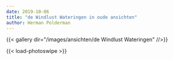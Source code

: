 ```yaml
---
date: 2019-10-06
title: "de Windlust Wateringen in oude ansichten"
author: Herman Polderman
---
```

{{< gallery dir="/images/ansichten/de Windlust Wateringen" //>}}

{{< load-photoswipe >}}
